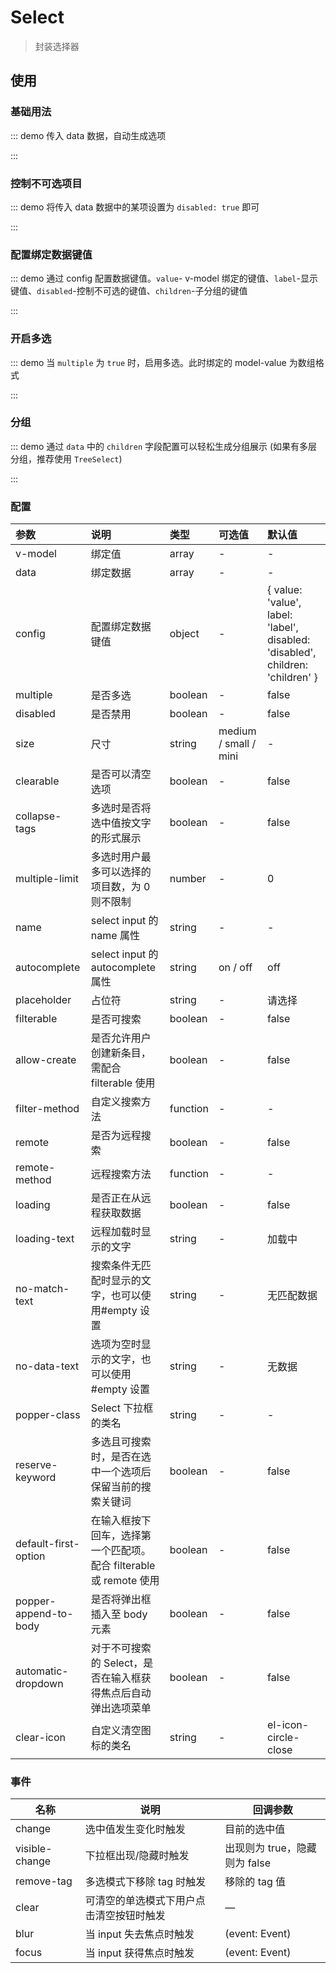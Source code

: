 # Select

> 封装选择器

## 使用

### 基础用法

::: demo 传入 data 数据，自动生成选项

<template>
  <pro-select
    v-model="select"
    :data="data"
  />
</template>

<script>
import { ref } from 'vue'

export default {
  setup() {
    const select = ref('')
    const data = ref([
      { value: 'Go', label: 'go' },
      { value: 'JavaScript', label: 'javascript' },
      { value: 'Python', label: 'python' },
      { value: 'Dart', label: 'dart' },
      { value: 'V', label: 'v' },
    ])

    return {
      select,
      data,
    }
  }
}
</script>

:::

### 控制不可选项目

::: demo 将传入 data 数据中的某项设置为 `disabled: true` 即可

<template>
  <pro-select
    v-model="select1"
    :data="list"
  />
</template>

<script>
import { ref } from 'vue'

export default {
  setup() {
    const select1 = ref('')
    const list = ref([
      { value: 'Go', label: 'go', disabled: true },
      { value: 'JavaScript', label: 'javascript' },
      { value: 'Python', label: 'python' },
      { value: 'Dart', label: 'dart' },
      { value: 'V', label: 'v' },
    ])

    return {
      select1,
      list,
    }
  }
}
</script>

:::

### 配置绑定数据键值

::: demo 通过 config 配置数据键值。`value`- v-model 绑定的键值、`label`-显示键值、`disabled`-控制不可选的键值、`children`-子分组的键值

<template>
  <pro-select
    v-model="select2"
    :data="data"
    :config="config"
  />
</template>

<script>
import { ref } from 'vue'

export default {
  setup() {
    const select2 = ref('')
    const config = ref({ value: 'label', label: 'value' })
    const data = ref([
      { value: 'Go', label: 'go' },
      { value: 'JavaScript', label: 'javascript' },
      { value: 'Python', label: 'python' },
      { value: 'Dart', label: 'dart' },
      { value: 'V', label: 'v' },
    ])

    return {
      select2,
      config,
      data,
    }
  }
}
</script>

:::

### 开启多选

::: demo 当 `multiple` 为 `true` 时，启用多选。此时绑定的 model-value 为数组格式

<template>
  <pro-select
    v-model="select3"
    :data="data"
    multiple
  />
</template>

<script>
import { ref } from 'vue'

export default {
  setup() {
    const select3 = ref([])
    const data = ref([
      { value: 'Go', label: 'go' },
      { value: 'JavaScript', label: 'javascript' },
      { value: 'Python', label: 'python' },
      { value: 'Dart', label: 'dart' },
      { value: 'V', label: 'v' },
    ])

    return {
      select3,
      data,
    }
  }
}
</script>

:::

### 分组

::: demo 通过 `data` 中的 `children` 字段配置可以轻松生成分组展示 (如果有多层分组，推荐使用 `TreeSelect`)

<template>
  <pro-select
    v-model="select4"
    :data="data1"
  />
</template>

<script>
import { ref } from 'vue'

export default {
  setup() {
    const select4 = ref('')
    const data1 = ref([{
      label: '热门城市',
      children: [{
        value: 'Shanghai',
        label: '上海'
      }, {
        value: 'Beijing',
        label: '北京'
      }]
    }, {
      label: '城市名',
      children: [{
        value: 'Chengdu',
        label: '成都'
      }, {
        value: 'Shenzhen',
        label: '深圳'
      }, {
        value: 'Guangzhou',
        label: '广州'
      }, {
        value: 'Dalian',
        label: '大连'
      }]
    }])

    return {
      select4,
      data1,
    }
  }
}
</script>

:::

### 配置

| 参数                  | 说明                                                               | 类型     | 可选值                | 默认值                                                                         |
| :-------------------- | :----------------------------------------------------------------- | :------- | :-------------------- | :----------------------------------------------------------------------------- |
| v-model               | 绑定值                                                             | array    | -                     | -                                                                              |
| data                  | 绑定数据                                                           | array    | -                     | -                                                                              |
| config                | 配置绑定数据键值                                                   | object   | -                     | { value: 'value', label: 'label', disabled: 'disabled', children: 'children' } |
| multiple              | 是否多选                                                           | boolean  | -                     | false                                                                          |
| disabled              | 是否禁用                                                           | boolean  | -                     | false                                                                          |
| size                  | 尺寸                                                               | string   | medium / small / mini | -                                                                              |
| clearable             | 是否可以清空选项                                                   | boolean  | -                     | false                                                                          |
| collapse-tags         | 多选时是否将选中值按文字的形式展示                                 | boolean  | -                     | false                                                                          |
| multiple-limit        | 多选时用户最多可以选择的项目数，为 0 则不限制                      | number   | -                     | 0                                                                              |
| name                  | select input 的 name 属性                                          | string   | -                     | -                                                                              |
| autocomplete          | select input 的 autocomplete 属性                                  | string   | on / off              | off                                                                            |
| placeholder           | 占位符                                                             | string   | -                     | 请选择                                                                         |
| filterable            | 是否可搜索                                                         | boolean  | -                     | false                                                                          |
| allow-create          | 是否允许用户创建新条目，需配合 filterable 使用                     | boolean  | -                     | false                                                                          |
| filter-method         | 自定义搜索方法                                                     | function | -                     | -                                                                              |
| remote                | 是否为远程搜索                                                     | boolean  | -                     | false                                                                          |
| remote-method         | 远程搜索方法                                                       | function | -                     | -                                                                              |
| loading               | 是否正在从远程获取数据                                             | boolean  | -                     | false                                                                          |
| loading-text          | 远程加载时显示的文字                                               | string   | -                     | 加载中                                                                         |
| no-match-text         | 搜索条件无匹配时显示的文字，也可以使用#empty 设置                  | string   | -                     | 无匹配数据                                                                     |
| no-data-text          | 选项为空时显示的文字，也可以使用#empty 设置                        | string   | -                     | 无数据                                                                         |
| popper-class          | Select 下拉框的类名                                                | string   | -                     | -                                                                              |
| reserve-keyword       | 多选且可搜索时，是否在选中一个选项后保留当前的搜索关键词           | boolean  | -                     | false                                                                          |
| default-first-option  | 在输入框按下回车，选择第一个匹配项。配合 filterable 或 remote 使用 | boolean  | -                     | false                                                                          |
| popper-append-to-body | 是否将弹出框插入至 body 元素                                       | boolean  | -                     | false                                                                          |
| automatic-dropdown    | 对于不可搜索的 Select，是否在输入框获得焦点后自动弹出选项菜单      | boolean  | -                     | false                                                                          |
| clear-icon            | 自定义清空图标的类名                                               | string   | -                     | el-icon-circle-close                                                           |

### 事件

| 名称           | 说明                                     | 回调参数                      |
| -------------- | ---------------------------------------- | ----------------------------- |
| change         | 选中值发生变化时触发                     | 目前的选中值                  |
| visible-change | 下拉框出现/隐藏时触发                    | 出现则为 true，隐藏则为 false |
| remove-tag     | 多选模式下移除 tag 时触发                | 移除的 tag 值                 |
| clear          | 可清空的单选模式下用户点击清空按钮时触发 | —                             |
| blur           | 当 input 失去焦点时触发                  | (event: Event)                |
| focus          | 当 input 获得焦点时触发                  | (event: Event)                |
